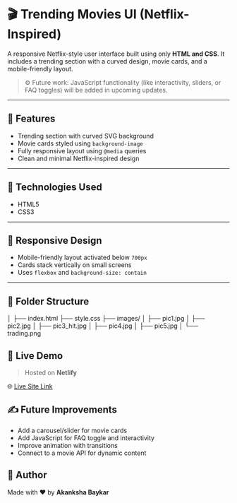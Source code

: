 # 🎬 Trending Movies UI (Netflix-Inspired)

A responsive Netflix-style user interface built using only **HTML and CSS**. It includes a trending section with a curved design, movie cards, and a mobile-friendly layout.

> ⚙️ Future work: JavaScript functionality (like interactivity, sliders, or FAQ toggles) will be added in upcoming updates.

---

## 📁 Features

- Trending section with curved SVG background
- Movie cards styled using `background-image`
- Fully responsive layout using `@media` queries
- Clean and minimal Netflix-inspired design

---

## 🧰 Technologies Used

- HTML5
- CSS3

---

## 📱 Responsive Design

- Mobile-friendly layout activated below `700px`
- Cards stack vertically on small screens
- Uses `flexbox` and `background-size: contain`

---

## 📂 Folder Structure
│
├── index.html
├── style.css
├── images/
│ ├── pic1.jpg
│ ├── pic2.jpg
│ ├── pic3_hit.jpg
│ ├── pic4.jpg
│ ├── pic5.jpg
│ └── trading.png



## 🚀 Live Demo

> Hosted on **Netlify**

🌐 [Live Site Link](https://jade-creponne-d17790.netlify.app/)

## ✍️ Future Improvements
- Add a carousel/slider for movie cards
- Add JavaScript for FAQ toggle and interactivity
- Improve animation with transitions
- Connect to a movie API for dynamic content

  
## 🙌 Author

Made with ❤️ by **Akanksha Baykar**
